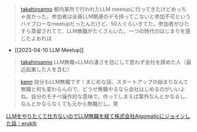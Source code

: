 
> [takahiroanno](https://twitter.com/takahiroanno/status/1645426627780947969) 都内某所で行われたLLM meetupに行ってきたけどめっちゃ良かった。参加者は全員LLM関連のデモ持ってこないと参加不可というハイブローなmeetupだったんだけど、50人ぐらいきてた。参加者がひたすら蒸留されてて、LLM無職がたくさんいた。一つの時代のはじまりを感じたよおれは
- [[2023-04-10 LLM Meetup]]
> [takahiroanno](https://twitter.com/takahiroanno/status/1645427231710416898) LLM無職=LLMの凄さを目にして思わず会社を辞めた人（最近起業した人を含む）

> [kenn](https://twitter.com/kenn/status/1645570470547456001) 自分もLLM無職です！まじめな話、スタートアップの始まりなんて無職と何も変わらんので、どうせ無職やるなら会社はじめるのがいいよね。自分のモチベ操作的な意味で。作ってしまえば案外なんとかなるし、なんとかならなくても元から無職だし。笑

[LLMをやりたくて仕方ないのでLLM無職を経て株式会社Algomaticにジョインした話｜erukiti](https://note.com/erukiti/n/n8e4453e31705)
